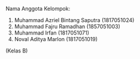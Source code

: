 Nama Anggota Kelompok:
1. Muhammad Azriel Bintang Saputra (1817051024)
2. Muhammad Fajru Ramadhan (1857051003)
3. Muhammad Irfan (1817051071)
4. Noval Aditya Marlon (1817051019)

(Kelas B)
